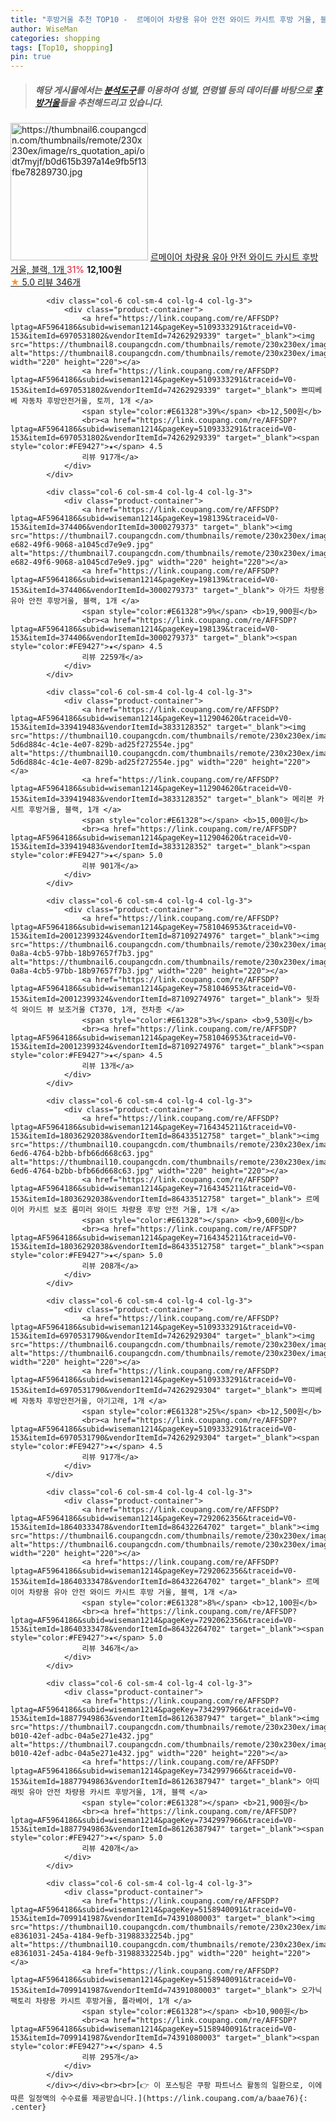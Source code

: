 ```yaml
---
title: "후방거울 추천 TOP10 -  르메이어 차량용 유아 안전 와이드 카시트 후방 거울, 블랙, 1개 "
author: WiseMan
categories: shopping
tags: [Top10, shopping]
pin: true
---
```


> ##### 해당 게시물에서는 [**분석도구**](https://itemscout.io/)를 이용하여 **성별**, **연령별** 등의 데이터를 바탕으로 [**후방거울**](https://link.coupang.com/a/baae76)들을 추천해드리고 있습니다.
<div class="container"><div class="row">
            <div class="col-6 col-sm-4 col-lg-4 col-lg-3">
                <div class="product-container">
                    <a href="https://link.coupang.com/re/AFFSDP?lptag=AF5964186&subid=wiseman1214&pageKey=7292062356&traceid=V0-153&itemId=18640333478&vendorItemId=86432264702" target="_blank"><img src="https://thumbnail6.coupangcdn.com/thumbnails/remote/230x230ex/image/rs_quotation_api/odt7myjf/b0d615b397a14e9fb5f13fbe78289730.jpg" alt="https://thumbnail6.coupangcdn.com/thumbnails/remote/230x230ex/image/rs_quotation_api/odt7myjf/b0d615b397a14e9fb5f13fbe78289730.jpg" width="220" height="220"></a>
                    <a href="https://link.coupang.com/re/AFFSDP?lptag=AF5964186&subid=wiseman1214&pageKey=7292062356&traceid=V0-153&itemId=18640333478&vendorItemId=86432264702" target="_blank"> 르메이어 차량용 유아 안전 와이드 카시트 후방 거울, 블랙, 1개 </a>
                    <span style="color:#E61328">31%</span> <b>12,100원</b>
                    <br><a href="https://link.coupang.com/re/AFFSDP?lptag=AF5964186&subid=wiseman1214&pageKey=7292062356&traceid=V0-153&itemId=18640333478&vendorItemId=86432264702" target="_blank"><span style="color:#FE9427">★</span> 5.0
                    리뷰 346개</a>
                </div>
            </div>
            
            <div class="col-6 col-sm-4 col-lg-4 col-lg-3">
                <div class="product-container">
                    <a href="https://link.coupang.com/re/AFFSDP?lptag=AF5964186&subid=wiseman1214&pageKey=5109333291&traceid=V0-153&itemId=6970531802&vendorItemId=74262929339" target="_blank"><img src="https://thumbnail8.coupangcdn.com/thumbnails/remote/230x230ex/image/rs_quotation_api/yoau07zm/b798916c0f6b49c79e46e386d9e01952.jpg" alt="https://thumbnail8.coupangcdn.com/thumbnails/remote/230x230ex/image/rs_quotation_api/yoau07zm/b798916c0f6b49c79e46e386d9e01952.jpg" width="220" height="220"></a>
                    <a href="https://link.coupang.com/re/AFFSDP?lptag=AF5964186&subid=wiseman1214&pageKey=5109333291&traceid=V0-153&itemId=6970531802&vendorItemId=74262929339" target="_blank"> 쁘띠베베 자동차 후방안전거울, 토끼, 1개 </a>
                    <span style="color:#E61328">39%</span> <b>12,500원</b>
                    <br><a href="https://link.coupang.com/re/AFFSDP?lptag=AF5964186&subid=wiseman1214&pageKey=5109333291&traceid=V0-153&itemId=6970531802&vendorItemId=74262929339" target="_blank"><span style="color:#FE9427">★</span> 4.5
                    리뷰 917개</a>
                </div>
            </div>
            
            <div class="col-6 col-sm-4 col-lg-4 col-lg-3">
                <div class="product-container">
                    <a href="https://link.coupang.com/re/AFFSDP?lptag=AF5964186&subid=wiseman1214&pageKey=198139&traceid=V0-153&itemId=374406&vendorItemId=3000279373" target="_blank"><img src="https://thumbnail7.coupangcdn.com/thumbnails/remote/230x230ex/image/product/image/vendoritem/2019/02/12/3000279373/33c845a7-e682-49f6-9068-a1045cd7e9e9.jpg" alt="https://thumbnail7.coupangcdn.com/thumbnails/remote/230x230ex/image/product/image/vendoritem/2019/02/12/3000279373/33c845a7-e682-49f6-9068-a1045cd7e9e9.jpg" width="220" height="220"></a>
                    <a href="https://link.coupang.com/re/AFFSDP?lptag=AF5964186&subid=wiseman1214&pageKey=198139&traceid=V0-153&itemId=374406&vendorItemId=3000279373" target="_blank"> 아가드 차량용 유아 안전 후방거울, 블랙, 1개 </a>
                    <span style="color:#E61328">9%</span> <b>19,900원</b>
                    <br><a href="https://link.coupang.com/re/AFFSDP?lptag=AF5964186&subid=wiseman1214&pageKey=198139&traceid=V0-153&itemId=374406&vendorItemId=3000279373" target="_blank"><span style="color:#FE9427">★</span> 4.5
                    리뷰 2259개</a>
                </div>
            </div>
            
            <div class="col-6 col-sm-4 col-lg-4 col-lg-3">
                <div class="product-container">
                    <a href="https://link.coupang.com/re/AFFSDP?lptag=AF5964186&subid=wiseman1214&pageKey=112904620&traceid=V0-153&itemId=339419483&vendorItemId=3833128352" target="_blank"><img src="https://thumbnail10.coupangcdn.com/thumbnails/remote/230x230ex/image/retail/images/208511900592122-5d6d884c-4c1e-4e07-829b-ad25f272554e.jpg" alt="https://thumbnail10.coupangcdn.com/thumbnails/remote/230x230ex/image/retail/images/208511900592122-5d6d884c-4c1e-4e07-829b-ad25f272554e.jpg" width="220" height="220"></a>
                    <a href="https://link.coupang.com/re/AFFSDP?lptag=AF5964186&subid=wiseman1214&pageKey=112904620&traceid=V0-153&itemId=339419483&vendorItemId=3833128352" target="_blank"> 메리본 카시트 후방거울, 블랙, 1개 </a>
                    <span style="color:#E61328"></span> <b>15,000원</b>
                    <br><a href="https://link.coupang.com/re/AFFSDP?lptag=AF5964186&subid=wiseman1214&pageKey=112904620&traceid=V0-153&itemId=339419483&vendorItemId=3833128352" target="_blank"><span style="color:#FE9427">★</span> 5.0
                    리뷰 901개</a>
                </div>
            </div>
            
            <div class="col-6 col-sm-4 col-lg-4 col-lg-3">
                <div class="product-container">
                    <a href="https://link.coupang.com/re/AFFSDP?lptag=AF5964186&subid=wiseman1214&pageKey=7581046953&traceid=V0-153&itemId=20012399324&vendorItemId=87109274976" target="_blank"><img src="https://thumbnail6.coupangcdn.com/thumbnails/remote/230x230ex/image/retail/images/2023/09/07/10/6/123b03d6-0a8a-4cb5-97bb-18b97657f7b3.jpg" alt="https://thumbnail6.coupangcdn.com/thumbnails/remote/230x230ex/image/retail/images/2023/09/07/10/6/123b03d6-0a8a-4cb5-97bb-18b97657f7b3.jpg" width="220" height="220"></a>
                    <a href="https://link.coupang.com/re/AFFSDP?lptag=AF5964186&subid=wiseman1214&pageKey=7581046953&traceid=V0-153&itemId=20012399324&vendorItemId=87109274976" target="_blank"> 뒷좌석 와이드 뷰 보조거울 CT370, 1개, 전차종 </a>
                    <span style="color:#E61328">3%</span> <b>9,530원</b>
                    <br><a href="https://link.coupang.com/re/AFFSDP?lptag=AF5964186&subid=wiseman1214&pageKey=7581046953&traceid=V0-153&itemId=20012399324&vendorItemId=87109274976" target="_blank"><span style="color:#FE9427">★</span> 4.5
                    리뷰 13개</a>
                </div>
            </div>
            
            <div class="col-6 col-sm-4 col-lg-4 col-lg-3">
                <div class="product-container">
                    <a href="https://link.coupang.com/re/AFFSDP?lptag=AF5964186&subid=wiseman1214&pageKey=7164345211&traceid=V0-153&itemId=18036292038&vendorItemId=86433512758" target="_blank"><img src="https://thumbnail10.coupangcdn.com/thumbnails/remote/230x230ex/image/retail/images/2023/06/30/16/8/94482075-6ed6-4764-b2bb-bfb66d668c63.jpg" alt="https://thumbnail10.coupangcdn.com/thumbnails/remote/230x230ex/image/retail/images/2023/06/30/16/8/94482075-6ed6-4764-b2bb-bfb66d668c63.jpg" width="220" height="220"></a>
                    <a href="https://link.coupang.com/re/AFFSDP?lptag=AF5964186&subid=wiseman1214&pageKey=7164345211&traceid=V0-153&itemId=18036292038&vendorItemId=86433512758" target="_blank"> 르메이어 카시트 보조 룸미러 와이드 차량용 후방 안전 거울, 1개 </a>
                    <span style="color:#E61328"></span> <b>9,600원</b>
                    <br><a href="https://link.coupang.com/re/AFFSDP?lptag=AF5964186&subid=wiseman1214&pageKey=7164345211&traceid=V0-153&itemId=18036292038&vendorItemId=86433512758" target="_blank"><span style="color:#FE9427">★</span> 5.0
                    리뷰 208개</a>
                </div>
            </div>
            
            <div class="col-6 col-sm-4 col-lg-4 col-lg-3">
                <div class="product-container">
                    <a href="https://link.coupang.com/re/AFFSDP?lptag=AF5964186&subid=wiseman1214&pageKey=5109333291&traceid=V0-153&itemId=6970531790&vendorItemId=74262929304" target="_blank"><img src="https://thumbnail6.coupangcdn.com/thumbnails/remote/230x230ex/image/rs_quotation_api/ky1nvrci/cf4d14f3d8d84199adaaa2883e2d3637.jpg" alt="https://thumbnail6.coupangcdn.com/thumbnails/remote/230x230ex/image/rs_quotation_api/ky1nvrci/cf4d14f3d8d84199adaaa2883e2d3637.jpg" width="220" height="220"></a>
                    <a href="https://link.coupang.com/re/AFFSDP?lptag=AF5964186&subid=wiseman1214&pageKey=5109333291&traceid=V0-153&itemId=6970531790&vendorItemId=74262929304" target="_blank"> 쁘띠베베 자동차 후방안전거울, 아기고래, 1개 </a>
                    <span style="color:#E61328">25%</span> <b>12,500원</b>
                    <br><a href="https://link.coupang.com/re/AFFSDP?lptag=AF5964186&subid=wiseman1214&pageKey=5109333291&traceid=V0-153&itemId=6970531790&vendorItemId=74262929304" target="_blank"><span style="color:#FE9427">★</span> 4.5
                    리뷰 917개</a>
                </div>
            </div>
            
            <div class="col-6 col-sm-4 col-lg-4 col-lg-3">
                <div class="product-container">
                    <a href="https://link.coupang.com/re/AFFSDP?lptag=AF5964186&subid=wiseman1214&pageKey=7292062356&traceid=V0-153&itemId=18640333478&vendorItemId=86432264702" target="_blank"><img src="https://thumbnail6.coupangcdn.com/thumbnails/remote/230x230ex/image/rs_quotation_api/odt7myjf/b0d615b397a14e9fb5f13fbe78289730.jpg" alt="https://thumbnail6.coupangcdn.com/thumbnails/remote/230x230ex/image/rs_quotation_api/odt7myjf/b0d615b397a14e9fb5f13fbe78289730.jpg" width="220" height="220"></a>
                    <a href="https://link.coupang.com/re/AFFSDP?lptag=AF5964186&subid=wiseman1214&pageKey=7292062356&traceid=V0-153&itemId=18640333478&vendorItemId=86432264702" target="_blank"> 르메이어 차량용 유아 안전 와이드 카시트 후방 거울, 블랙, 1개 </a>
                    <span style="color:#E61328">8%</span> <b>12,100원</b>
                    <br><a href="https://link.coupang.com/re/AFFSDP?lptag=AF5964186&subid=wiseman1214&pageKey=7292062356&traceid=V0-153&itemId=18640333478&vendorItemId=86432264702" target="_blank"><span style="color:#FE9427">★</span> 5.0
                    리뷰 346개</a>
                </div>
            </div>
            
            <div class="col-6 col-sm-4 col-lg-4 col-lg-3">
                <div class="product-container">
                    <a href="https://link.coupang.com/re/AFFSDP?lptag=AF5964186&subid=wiseman1214&pageKey=7342997966&traceid=V0-153&itemId=18877949863&vendorItemId=86126387947" target="_blank"><img src="https://thumbnail7.coupangcdn.com/thumbnails/remote/230x230ex/image/retail/images/2023/05/30/15/1/96bc6dbf-b010-42ef-adbc-04a5e271e432.jpg" alt="https://thumbnail7.coupangcdn.com/thumbnails/remote/230x230ex/image/retail/images/2023/05/30/15/1/96bc6dbf-b010-42ef-adbc-04a5e271e432.jpg" width="220" height="220"></a>
                    <a href="https://link.coupang.com/re/AFFSDP?lptag=AF5964186&subid=wiseman1214&pageKey=7342997966&traceid=V0-153&itemId=18877949863&vendorItemId=86126387947" target="_blank"> 아띠래빗 유아 안전 차량용 카시트 후방거울, 1개, 블랙 </a>
                    <span style="color:#E61328"></span> <b>21,900원</b>
                    <br><a href="https://link.coupang.com/re/AFFSDP?lptag=AF5964186&subid=wiseman1214&pageKey=7342997966&traceid=V0-153&itemId=18877949863&vendorItemId=86126387947" target="_blank"><span style="color:#FE9427">★</span> 5.0
                    리뷰 420개</a>
                </div>
            </div>
            
            <div class="col-6 col-sm-4 col-lg-4 col-lg-3">
                <div class="product-container">
                    <a href="https://link.coupang.com/re/AFFSDP?lptag=AF5964186&subid=wiseman1214&pageKey=5158940091&traceid=V0-153&itemId=7099141987&vendorItemId=74391080003" target="_blank"><img src="https://thumbnail10.coupangcdn.com/thumbnails/remote/230x230ex/image/retail/images/6593450502834408-e8361031-245a-4184-9efb-31988332254b.jpg" alt="https://thumbnail10.coupangcdn.com/thumbnails/remote/230x230ex/image/retail/images/6593450502834408-e8361031-245a-4184-9efb-31988332254b.jpg" width="220" height="220"></a>
                    <a href="https://link.coupang.com/re/AFFSDP?lptag=AF5964186&subid=wiseman1214&pageKey=5158940091&traceid=V0-153&itemId=7099141987&vendorItemId=74391080003" target="_blank"> 오가닉팩토리 차량용 카시트 후방거울, 폴라베어, 1개 </a>
                    <span style="color:#E61328"></span> <b>10,900원</b>
                    <br><a href="https://link.coupang.com/re/AFFSDP?lptag=AF5964186&subid=wiseman1214&pageKey=5158940091&traceid=V0-153&itemId=7099141987&vendorItemId=74391080003" target="_blank"><span style="color:#FE9427">★</span> 4.5
                    리뷰 295개</a>
                </div>
            </div>
            </div></div><br><br>[👉 이 포스팅은 쿠팡 파트너스 활동의 일환으로, 이에 따른 일정액의 수수료를 제공받습니다.](https://link.coupang.com/a/baae76){: .center}